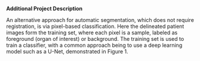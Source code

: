 **Additional Project Description**

An alternative approach for automatic segmentation, which does not require registration, is via pixel-based classification. Here the delineated patient images form the training set, where each pixel is a sample, labeled as foreground (organ of interest) or background. The training set is used to train a classifier, with a common approach being to use a deep learning model such as a U-Net, demonstrated in Figure 1.
